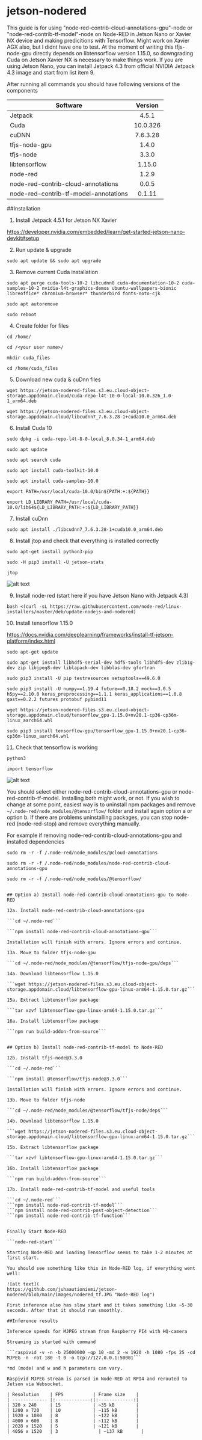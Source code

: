 # jetson-nodered

This guide is for using "node-red-contrib-cloud-annotations-gpu"-node or "node-red-contrib-tf-model"-node on Node-RED in Jetson Nano or Xavier NX device and making predicitions with Tensorflow. Might work on Xavier AGX also, but I didnt have one to test. At the moment of writing this tfjs-node-gpu directly depends on libtensorflow version 1.15.0, so downgrading Cuda on Jetson Xavier NX is necessary to make things work. If you are using Jetson Nano, you can install Jetpack 4.3 from official NVIDIA Jetpack 4.3 image and start from list item 9.

After running all commands you should have following versions of the components

| Software      | Version       | 
| ------------- |:-------------:| 
| Jetpack       | 4.5.1         | 
| Cuda          | 10.0.326      |  
| cuDNN         | 7.6.3.28	     | 
| tfjs-node-gpu | 1.4.0	        | 
| tfjs-node | 3.3.0	        | 
| libtensorflow | 1.15.0		      | 
| node-red	     | 1.2.9	        |
| node-red-contrib-cloud-annotations | 0.0.5 |
| node-red-contrib-tf-model-annotations | 0.1.11|

##Installation

1. Install Jetpack 4.5.1 for Jetson NX Xavier

https://developer.nvidia.com/embedded/learn/get-started-jetson-nano-devkit#setup

2. Run update & upgrade

```sudo apt update && sudo apt upgrade```

3. Remove current Cuda installation

```sudo apt purge cuda-tools-10-2 libcudnn8 cuda-documentation-10-2 cuda-samples-10-2 nvidia-l4t-graphics-demos ubuntu-wallpapers-bionic libreoffice* chromium-browser* thunderbird fonts-noto-cjk```

```sudo apt autoremove```

```sudo reboot```

4. Create folder for files

```cd /home/```

```cd /<your user name>/```

```mkdir cuda_files```

```cd /home/cuda_files```

5. Download new cuda & cuDnn files

```wget https://jetson-nodered-files.s3.eu.cloud-object-storage.appdomain.cloud/cuda-repo-l4t-10-0-local-10.0.326_1.0-1_arm64.deb```

```wget https://jetson-nodered-files.s3.eu.cloud-object-storage.appdomain.cloud/libcudnn7_7.6.3.28-1+cuda10.0_arm64.deb```

6. Install Cuda 10

```sudo dpkg -i cuda-repo-l4t-8-0-local_8.0.34-1_arm64.deb```

```sudo apt update```

```sudo apt search cuda```

```sudo apt install cuda-toolkit-10.0```

```sudo apt install cuda-samples-10.0```

```export PATH=/usr/local/cuda-10.0/bin${PATH:+:${PATH}}```

```export LD_LIBRARY_PATH=/usr/local/cuda-10.0/lib64${LD_LIBRARY_PATH:+:${LD_LIBRARY_PATH}}``` 

7. Install cuDnn

```sudo apt install ./libcudnn7_7.6.3.28-1+cuda10.0_arm64.deb```

8. Install jtop and check that everything is installed correctly

```sudo apt-get install python3-pip```

```sudo -H pip3 install -U jetson-stats```

```jtop```

![alt text](https://github.com/juhaautioniemi/jetson-nodered/blob/main/images/jtop_image.JPG "jtop")

9. Install node-red (start here if you have Jetson Nano with Jetpack 4.3)

```bash <(curl -sL https://raw.githubusercontent.com/node-red/linux-installers/master/deb/update-nodejs-and-nodered)```

10. Install tensorflow 1.15.0 

https://docs.nvidia.com/deeplearning/frameworks/install-tf-jetson-platform/index.html

```sudo apt-get update```

```sudo apt-get install libhdf5-serial-dev hdf5-tools libhdf5-dev zlib1g-dev zip libjpeg8-dev liblapack-dev libblas-dev gfortran```

```sudo pip3 install -U pip testresources setuptools==49.6.0```

```sudo pip3 install -U numpy==1.19.4 future==0.18.2 mock==3.0.5 h5py==2.10.0 keras_preprocessing==1.1.1 keras_applications==1.0.8 gast==0.2.2 futures protobuf pybind11```

```wget https://jetson-nodered-files.s3.eu.cloud-object-storage.appdomain.cloud/tensorflow_gpu-1.15.0+nv20.1-cp36-cp36m-linux_aarch64.whl```

```sudo pip3 install tensorflow-gpu/tensorflow_gpu-1.15.0+nv20.1-cp36-cp36m-linux_aarch64.whl```

11. Check that tensorflow is working

```python3```

```import tensorflow```

![alt text](https://github.com/juhaautioniemi/jetson-nodered/blob/main/images/tf_python3_image.JPG "tf_python")


You should select either node-red-contrib-cloud-annotations-gpu or node-red-contrib-tf-model. Installing both might work, or not. If you wish to change at some point, easiest way is to uninstall npm packages and remove `~/.node-red/node_modules/@tensorflow/` folder and install again option a or option b. If there are problems uninstalling packages, you can stop node-red (node-red-stop) and remove everything manually.

For example if removing node-red-contrib-cloud-annotations-gpu and installed dependencies

```sudo rm -r -f /.node-red/node_modules/@cloud-annotations```

```sudo rm -r -f /.node-red/node_modules/node-red-contrib-cloud-annotations-gpu```

```sudo rm -r -f /.node-red/node_modules/@tensorflow/```

```Edit  /.node-red/package.json and remove 

## Option a) Install node-red-contrib-cloud-annotations-gpu to Node-RED

12a. Install node-red-contrib-cloud-annotations-gpu

```cd ~/.node-red```

```npm install node-red-contrib-cloud-annotations-gpu```

Installation will finish with errors. Ignore errors and continue.

13a. Move to folder tfjs-node-gpu

```cd ~/.node-red/node_modules/@tensorflow/tfjs-node-gpu/deps```

14a. Download libtensorflow 1.15.0

```wget https://jetson-nodered-files.s3.eu.cloud-object-storage.appdomain.cloud/libtensorflow-gpu-linux-arm64-1.15.0.tar.gz```

15a. Extract libtensorflow package

```tar xzvf libtensorflow-gpu-linux-arm64-1.15.0.tar.gz```

16a. Install libtensorflow package

```npm run build-addon-from-source```


## Option b) Install node-red-contrib-tf-model to Node-RED

12b. Install tfjs-node@3.3.0

```cd ~/.node-red```

```npm install @tensorflow/tfjs-node@3.3.0```

Installation will finish with errors. Ignore errors and continue.

13b. Move to folder tfjs-node

```cd ~/.node-red/node_modules/@tensorflow/tfjs-node/deps```

14b. Download libtensorflow 1.15.0

```wget https://jetson-nodered-files.s3.eu.cloud-object-storage.appdomain.cloud/libtensorflow-gpu-linux-arm64-1.15.0.tar.gz```

15b. Extract libtensorflow package

```tar xzvf libtensorflow-gpu-linux-arm64-1.15.0.tar.gz```

16b. Install libtensorflow package

```npm run build-addon-from-source```

17b. Install node-red-contrib-tf-model and useful tools

```cd ~/.node-red```
```npm install node-red-contrib-tf-model```
```npm install node-red-contrib-post-object-detection```
```npm install node-red-contrib-tf-function```


Finally Start Node-RED

```node-red-start```

Starting Node-RED and loading Tensorflow seems to take 1-2 minutes at first start.

You should see something like this in Node-RED log, if everything went well:

![alt text](
https://github.com/juhaautioniemi/jetson-nodered/blob/main/images/nodered_tf.JPG "Node-RED log")

First inference also has slow start and it takes something like ~5-30 seconds. After that it should run smoothly.

##Inference results

Inference speeds for MJPEG stream from Raspberry PI4 with HQ-camera

Streaming is started with command 

```raspivid -v -n -b 25000000 -qp 10 -md 2 -w 1920 -h 1080 -fps 25 -cd MJPEG -n -rot 180 -t 0 -o tcp://127.0.0.1:50001```

*md (mode) and w and h parameters can vary.

Raspivid MJPEG stream is parsed in Node-RED at RPI4 and rerouted to Jetson via Websocket.

| Resolution    | FPS           | Frame size    |
| ------------- |:-------------:|:-------------:| 
| 320 x 240     | 15            | ~35 kB        |
| 1280 x 720    | 10            | ~115 kB       |
| 1920 x 1080   | 8	            | ~122 kB       |
| 4000 x 600    | 8	            | ~112 kB       |
| 2028 x 1520   | 5             | ~121 kB       |
| 4056 x 1520   | 3		          | ~137 kB       |
